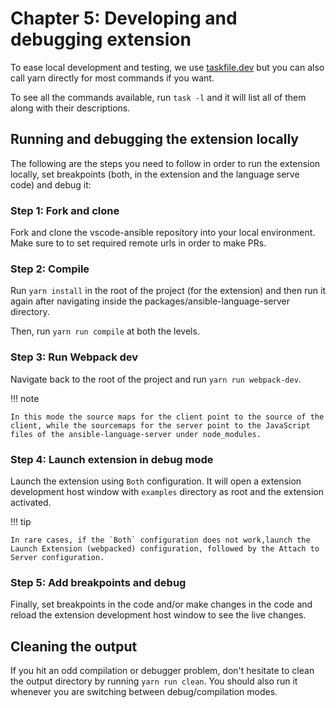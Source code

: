 # Chapter 5: Developing and debugging extension

To ease local development and testing, we use
[taskfile.dev](https://taskfile.dev/) but you can also call yarn directly for most commands if you want.

To see all the commands available, run `task -l` and it will list all of them along with their descriptions.

## Running and debugging the extension locally

The following are the steps you need to follow in order to run the extension locally, set breakpoints (both, in the extension and the language serve code) and debug it:

### Step 1: Fork and clone

Fork and clone the vscode-ansible repository into your local environment. Make sure to to set required remote urls in order to make PRs.

### Step 2: Compile

Run `yarn install` in the root of the project (for the extension) and then run it again after navigating inside the packages/ansible-language-server directory.

Then, run `yarn run compile` at both the levels.

### Step 3: Run Webpack dev

Navigate back to the root of the project and run `yarn run webpack-dev`.

!!! note

    In this mode the source maps for the client point to the source of the client, while the sourcemaps for the server point to the JavaScript files of the ansible-language-server under node_modules.

### Step 4: Launch extension in debug mode

Launch the extension using `Both` configuration. It will open a extension development host window with `examples` directory as root and the extension activated.

!!! tip

    In rare cases, if the `Both` configuration does not work,launch the Launch Extension (webpacked) configuration, followed by the Attach to Server configuration.

### Step 5: Add breakpoints and debug

Finally, set breakpoints in the code and/or make changes in the code and reload the extension development host window to see the live changes.

## Cleaning the output

If you hit an odd compilation or debugger problem, don't hesitate to clean the output directory by running `yarn run clean`. You should also run it whenever you are switching between debug/compilation modes.
